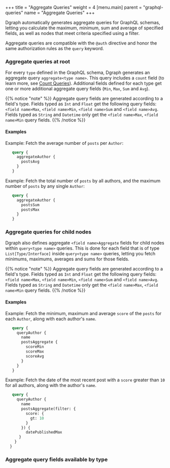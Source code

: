 +++
title = "Aggregate Queries"
weight = 4
[menu.main]
    parent = "graphql-queries"
    name = "Aggregate Queries"
+++

Dgraph automatically generates aggregate queries for GraphQL schemas,
letting you calculate the maximum, minimum, sum and average of specified fields,
as well as nodes that meet criteria specified using a filter.

Aggregate queries are compatible with the `@auth` directive and honor the same
authorization rules as the `query` keyword.

### Aggregate queries at root

For every `type` defined in the GraphQL schema, Dgraph generates an aggregate
query `aggregate<type name>`. This query includes a `count` field (to learn
more, see  [Count Queries](/graphql/queries/count/)). Additional fields defined
for each type get one or more additional aggregate query fields (`Min`, `Max`,
`Sum` and `Avg`).

{{% notice "note" %}}
Aggregate query fields are generated according to a field's type. Fields typed
as `Int` and `Float` get the following query fields:`<field name>Max`,
`<field name>Min`, `<field name>Sum` and `<field name>Avg`. Fields typed as
`String` and `Datetime` only get the `<field name>Max`, `<field name>Min` query
fields.
{{% /notice %}}

#### Examples

Example: Fetch the average number of `posts` per `Author`:

```graphql
   query {
     aggregateAuthor {
       postsAvg
     }
   }
```
Example: Fetch the total number of `posts` by all authors, and the maximum
number of `posts` by any single `Author`:

```graphql
   query {
     aggregateAuthor {
       postsSum
       postsMax
     }
   }
```



### Aggregate queries for child nodes

Dgraph also defines aggregate `<field name>Aggregate` fields for child nodes
within `query<type name>` queries. This is done for each field that is of type
`List[Type/Interface]` inside `query<type name>` queries, letting you fetch
minimums, maximums, averages and sums for those fields.

{{% notice "note" %}}
Aggregate query fields are generated according to a field's type. Fields typed
as `Int` and `Float` get the following query fields:`<field name>Max`,
`<field name>Min`, `<field name>Sum` and `<field name>Avg`. Fields typed as
`String` and `Datetime` only get the `<field name>Max`, `<field name>Min` query
fields.
{{% /notice %}}

#### Examples

Example: Fetch the minimum, maximum and average `score` of the `posts` for each
`Author`, along with each author's `name`.

```graphql
   query {
     queryAuthor {
       name
       postsAggregate {
         scoreMin
         scoreMax
         scoreAvg
       }
     }
   }
```

Example: Fetch the date of the most recent post with a `score` greater than
`10` for all authors, along with the author's `name`.

```graphql
   query {
     queryAuthor {
       name
       postsAggregate(filter: {
         score: {
           gt: 10
         }
       }) {
         datePublishedMax
      }
    }
  }
```

### Aggregate query fields available by type
